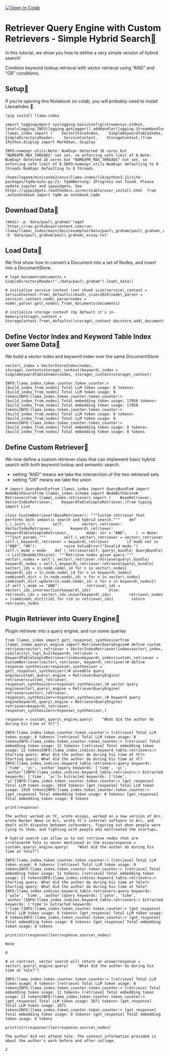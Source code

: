 [![Open In Colab](https://colab.research.google.com/assets/colab-badge.svg)](https://colab.research.google.com/github/jerryjliu/llama_index/blob/main/docs/examples/query_engine/CustomRetrievers.ipynb)

Retriever Query Engine with Custom Retrievers - Simple Hybrid Search[](#retriever-query-engine-with-custom-retrievers-simple-hybrid-search "Permalink to this heading")
========================================================================================================================================================================

In this tutorial, we show you how to define a very simple version of hybrid search!

Combine keyword lookup retrieval with vector retrieval using “AND” and “OR” conditions.

Setup[](#setup "Permalink to this heading")
--------------------------------------------

If you’re opening this Notebook on colab, you will probably need to install LlamaIndex 🦙.


```
!pip install llama-index
```

```
import loggingimport syslogging.basicConfig(stream=sys.stdout, level=logging.INFO)logging.getLogger().addHandler(logging.StreamHandler(stream=sys.stdout))from llama\_index import (    VectorStoreIndex,    SimpleKeywordTableIndex,    SimpleDirectoryReader,    ServiceContext,    StorageContext,)from IPython.display import Markdown, display
```

```
INFO:numexpr.utils:Note: NumExpr detected 16 cores but "NUMEXPR_MAX_THREADS" not set, so enforcing safe limit of 8.Note: NumExpr detected 16 cores but "NUMEXPR_MAX_THREADS" not set, so enforcing safe limit of 8.INFO:numexpr.utils:NumExpr defaulting to 8 threads.NumExpr defaulting to 8 threads.
```

```
/home/loganm/miniconda3/envs/llama-index/lib/python3.11/site-packages/tqdm/auto.py:21: TqdmWarning: IProgress not found. Please update jupyter and ipywidgets. See https://ipywidgets.readthedocs.io/en/stable/user_install.html  from .autonotebook import tqdm as notebook_tqdm
```
Download Data[](#download-data "Permalink to this heading")
------------------------------------------------------------


```
!mkdir -p 'data/paul\_graham/'!wget 'https://raw.githubusercontent.com/run-llama/llama\_index/main/docs/examples/data/paul\_graham/paul\_graham\_essay.txt' -O 'data/paul\_graham/paul\_graham\_essay.txt'
```
Load Data[](#load-data "Permalink to this heading")
----------------------------------------------------

We first show how to convert a Document into a set of Nodes, and insert into a DocumentStore.


```
# load documentsdocuments = SimpleDirectoryReader("./data/paul\_graham").load\_data()
```

```
# initialize service context (set chunk size)service\_context = ServiceContext.from\_defaults(chunk\_size=1024)node\_parser = service\_context.node\_parsernodes = node\_parser.get\_nodes\_from\_documents(documents)
```

```
# initialize storage context (by default it's in-memory)storage\_context = StorageContext.from\_defaults()storage\_context.docstore.add\_documents(nodes)
```
Define Vector Index and Keyword Table Index over Same Data[](#define-vector-index-and-keyword-table-index-over-same-data "Permalink to this heading")
------------------------------------------------------------------------------------------------------------------------------------------------------

We build a vector index and keyword index over the same DocumentStore


```
vector\_index = VectorStoreIndex(nodes, storage\_context=storage\_context)keyword\_index = SimpleKeywordTableIndex(nodes, storage\_context=storage\_context)
```

```
INFO:llama_index.token_counter.token_counter:> [build_index_from_nodes] Total LLM token usage: 0 tokens> [build_index_from_nodes] Total LLM token usage: 0 tokensINFO:llama_index.token_counter.token_counter:> [build_index_from_nodes] Total embedding token usage: 17050 tokens> [build_index_from_nodes] Total embedding token usage: 17050 tokensINFO:llama_index.token_counter.token_counter:> [build_index_from_nodes] Total LLM token usage: 0 tokens> [build_index_from_nodes] Total LLM token usage: 0 tokensINFO:llama_index.token_counter.token_counter:> [build_index_from_nodes] Total embedding token usage: 0 tokens> [build_index_from_nodes] Total embedding token usage: 0 tokens
```
Define Custom Retriever[](#define-custom-retriever "Permalink to this heading")
--------------------------------------------------------------------------------

We now define a custom retriever class that can implement basic hybrid search with both keyword lookup and semantic search.

* setting “AND” means we take the intersection of the two retrieved sets
* setting “OR” means we take the union


```
# import QueryBundlefrom llama\_index import QueryBundle# import NodeWithScorefrom llama\_index.schema import NodeWithScore# Retrieversfrom llama\_index.retrievers import (    BaseRetriever,    VectorIndexRetriever,    KeywordTableSimpleRetriever,)from typing import List
```

```
class CustomRetriever(BaseRetriever): """Custom retriever that performs both semantic search and hybrid search."""    def \_\_init\_\_(        self,        vector\_retriever: VectorIndexRetriever,        keyword\_retriever: KeywordTableSimpleRetriever,        mode: str = "AND",    ) -> None: """Init params."""        self.\_vector\_retriever = vector\_retriever        self.\_keyword\_retriever = keyword\_retriever        if mode not in ("AND", "OR"):            raise ValueError("Invalid mode.")        self.\_mode = mode    def \_retrieve(self, query\_bundle: QueryBundle) -> List[NodeWithScore]: """Retrieve nodes given query."""        vector\_nodes = self.\_vector\_retriever.retrieve(query\_bundle)        keyword\_nodes = self.\_keyword\_retriever.retrieve(query\_bundle)        vector\_ids = {n.node.node\_id for n in vector\_nodes}        keyword\_ids = {n.node.node\_id for n in keyword\_nodes}        combined\_dict = {n.node.node\_id: n for n in vector\_nodes}        combined\_dict.update({n.node.node\_id: n for n in keyword\_nodes})        if self.\_mode == "AND":            retrieve\_ids = vector\_ids.intersection(keyword\_ids)        else:            retrieve\_ids = vector\_ids.union(keyword\_ids)        retrieve\_nodes = [combined\_dict[rid] for rid in retrieve\_ids]        return retrieve\_nodes
```
Plugin Retriever into Query Engine[](#plugin-retriever-into-query-engine "Permalink to this heading")
------------------------------------------------------------------------------------------------------

Plugin retriever into a query engine, and run some queries


```
from llama\_index import get\_response\_synthesizerfrom llama\_index.query\_engine import RetrieverQueryEngine# define custom retrievervector\_retriever = VectorIndexRetriever(index=vector\_index, similarity\_top\_k=2)keyword\_retriever = KeywordTableSimpleRetriever(index=keyword\_index)custom\_retriever = CustomRetriever(vector\_retriever, keyword\_retriever)# define response synthesizerresponse\_synthesizer = get\_response\_synthesizer()# assemble query enginecustom\_query\_engine = RetrieverQueryEngine(    retriever=custom\_retriever,    response\_synthesizer=response\_synthesizer,)# vector query enginevector\_query\_engine = RetrieverQueryEngine(    retriever=vector\_retriever,    response\_synthesizer=response\_synthesizer,)# keyword query enginekeyword\_query\_engine = RetrieverQueryEngine(    retriever=keyword\_retriever,    response\_synthesizer=response\_synthesizer,)
```

```
response = custom\_query\_engine.query(    "What did the author do during his time at YC?")
```

```
INFO:llama_index.token_counter.token_counter:> [retrieve] Total LLM token usage: 0 tokens> [retrieve] Total LLM token usage: 0 tokensINFO:llama_index.token_counter.token_counter:> [retrieve] Total embedding token usage: 12 tokens> [retrieve] Total embedding token usage: 12 tokensINFO:llama_index.indices.keyword_table.retrievers:> Starting query: What did the author do during his time at YC?> Starting query: What did the author do during his time at YC?INFO:llama_index.indices.keyword_table.retrievers:query keywords: ['time', 'yc', 'author']query keywords: ['time', 'yc', 'author']INFO:llama_index.indices.keyword_table.retrievers:> Extracted keywords: ['time', 'yc']> Extracted keywords: ['time', 'yc']INFO:llama_index.token_counter.token_counter:> [get_response] Total LLM token usage: 1919 tokens> [get_response] Total LLM token usage: 1919 tokensINFO:llama_index.token_counter.token_counter:> [get_response] Total embedding token usage: 0 tokens> [get_response] Total embedding token usage: 0 tokens
```

```
print(response)
```

```
The author worked on YC, wrote essays, worked on a new version of Arc, wrote Hacker News in Arc, wrote YC's internal software in Arc, and dealt with disputes between cofounders, figuring out when people were lying to them, and fighting with people who maltreated the startups.
```

```
# hybrid search can allow us to not retrieve nodes that are irrelevant# Yale is never mentioned in the essayresponse = custom\_query\_engine.query(    "What did the author do during his time at Yale?")
```

```
INFO:llama_index.token_counter.token_counter:> [retrieve] Total LLM token usage: 0 tokens> [retrieve] Total LLM token usage: 0 tokensINFO:llama_index.token_counter.token_counter:> [retrieve] Total embedding token usage: 11 tokens> [retrieve] Total embedding token usage: 11 tokensINFO:llama_index.indices.keyword_table.retrievers:> Starting query: What did the author do during his time at Yale?> Starting query: What did the author do during his time at Yale?INFO:llama_index.indices.keyword_table.retrievers:query keywords: ['yale', 'time', 'author']query keywords: ['yale', 'time', 'author']INFO:llama_index.indices.keyword_table.retrievers:> Extracted keywords: ['time']> Extracted keywords: ['time']INFO:llama_index.token_counter.token_counter:> [get_response] Total LLM token usage: 0 tokens> [get_response] Total LLM token usage: 0 tokensINFO:llama_index.token_counter.token_counter:> [get_response] Total embedding token usage: 0 tokens> [get_response] Total embedding token usage: 0 tokens
```

```
print(str(response))len(response.source\_nodes)
```

```
None
```

```
0
```

```
# in contrast, vector search will return an answerresponse = vector\_query\_engine.query(    "What did the author do during his time at Yale?")
```

```
INFO:llama_index.token_counter.token_counter:> [retrieve] Total LLM token usage: 0 tokens> [retrieve] Total LLM token usage: 0 tokensINFO:llama_index.token_counter.token_counter:> [retrieve] Total embedding token usage: 11 tokens> [retrieve] Total embedding token usage: 11 tokensINFO:llama_index.token_counter.token_counter:> [get_response] Total LLM token usage: 1871 tokens> [get_response] Total LLM token usage: 1871 tokensINFO:llama_index.token_counter.token_counter:> [get_response] Total embedding token usage: 0 tokens> [get_response] Total embedding token usage: 0 tokens
```

```
print(str(response))len(response.source\_nodes)
```

```
The author did not attend Yale. The context information provided is about the author's work before and after college.
```

```
2
```

